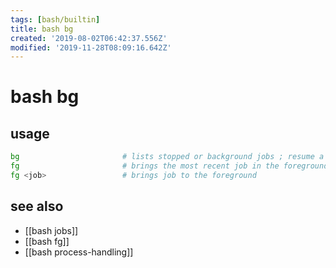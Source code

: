 ```yaml
---
tags: [bash/builtin]
title: bash bg
created: '2019-08-02T06:42:37.556Z'
modified: '2019-11-28T08:09:16.642Z'
---
```


# bash bg

## usage
```sh
bg                       # lists stopped or background jobs ; resume a stopped job in the background
fg                       # brings the most recent job in the foreground
fg <job>                 # brings job to the foreground
```

## see also
- [[bash jobs]]
- [[bash fg]]
- [[bash process-handling]]

